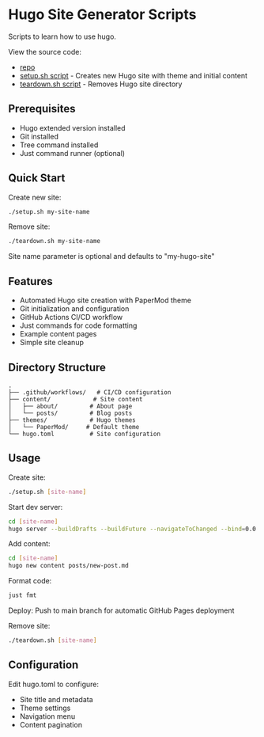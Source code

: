 # Hugo Site Generator Scripts

Scripts to learn how to use hugo.

View the source code:

- [repo](https://github.com/gkwa/hardsing)
- [setup.sh script](https://raw.githubusercontent.com/gkwa/hardsing/refs/heads/master/setup.sh) - Creates new Hugo site with theme and initial content
- [teardown.sh script](https://raw.githubusercontent.com/gkwa/hardsing/refs/heads/master/teardown.sh) - Removes Hugo site directory

## Prerequisites

- Hugo extended version installed
- Git installed
- Tree command installed
- Just command runner (optional)

## Quick Start

Create new site:

```bash
./setup.sh my-site-name
```

Remove site:

```bash
./teardown.sh my-site-name
```

Site name parameter is optional and defaults to "my-hugo-site"

## Features

- Automated Hugo site creation with PaperMod theme
- Git initialization and configuration
- GitHub Actions CI/CD workflow
- Just commands for code formatting
- Example content pages
- Simple site cleanup

## Directory Structure

```
.
├── .github/workflows/   # CI/CD configuration
├── content/            # Site content
│   ├── about/         # About page
│   └── posts/         # Blog posts
├── themes/            # Hugo themes
│   └── PaperMod/     # Default theme
└── hugo.toml          # Site configuration
```

## Usage

Create site:

```bash
./setup.sh [site-name]
```

Start dev server:

```bash
cd [site-name]
hugo server --buildDrafts --buildFuture --navigateToChanged --bind=0.0.0.0 --port=1313
```

Add content:

```bash
cd [site-name]
hugo new content posts/new-post.md
```

Format code:

```bash
just fmt
```

Deploy:
Push to main branch for automatic GitHub Pages deployment

Remove site:

```bash
./teardown.sh [site-name]
```

## Configuration

Edit hugo.toml to configure:

- Site title and metadata
- Theme settings
- Navigation menu
- Content pagination
